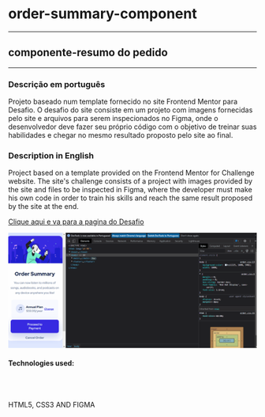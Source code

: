 # order-summary-component

_________________________

## componente-resumo do pedido

_______________________________

### Descrição em português

Projeto baseado num template fornecido no site Frontend Mentor para Desafio.
O desafio do site consiste em um projeto com imagens fornecidas pelo site e arquivos para serem inspecionados no Figma, onde o desenvolvedor deve fazer seu próprio código com o objetivo de treinar suas habilidades e chegar no mesmo resultado proposto pelo site ao final.

### Description in English

Project based on a template provided on the Frontend Mentor for Challenge website.
The site's challenge consists of a project with images provided by the site and files to be inspected in Figma, where the developer must make his own code in order to train his skills and reach the same result proposed by the site at the end.

<a href="https://www.frontendmentor.io/solutions/order-summary-card-html5-css3-0uRnbzr7o">Clique aqui e va para a pagina do Desafio</a>

<img src="assets/images/order%20summary.gif" alt="Imagen de como ficou o Projeto" title="Imagen Gif do projeto">

#### Technologies used:

<br></br>

HTML5, CSS3 AND FIGMA
